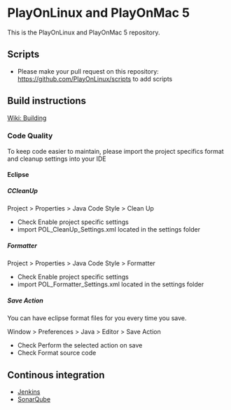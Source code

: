 # PlayOnLinux and PlayOnMac 5
This is the PlayOnLinux and PlayOnMac 5 repository. 

## Scripts
* Please make your pull request on this repository: https://github.com/PlayOnLinux/scripts to add scripts

## Build instructions
[Wiki: Building](https://github.com/PlayOnLinux/POL-POM-5/wiki/Building)

### Code Quality
To keep code easier to maintain, please import the project specifics format and cleanup settings into your IDE

#### Eclipse
##### CCleanUp
Project > Properties > Java Code Style > Clean Up
* Check Enable project specific settings
* import POL_CleanUp_Settings.xml located in the settings folder

##### Formatter
Project > Properties > Java Code Style > Formatter
* Check Enable project specific settings
* import POL_Formatter_Settings.xml located in the settings folder
	
##### Save Action
You can have eclipse format files for you every time you save.

Window > Preferences > Java > Editor > Save Action
* Check Perform the selected action on save
* Check Format source code
	
## Continous integration
* [Jenkins](http://www.playonlinux.org:8080)
* [SonarQube](http://www.playonlinux.org:9000)
